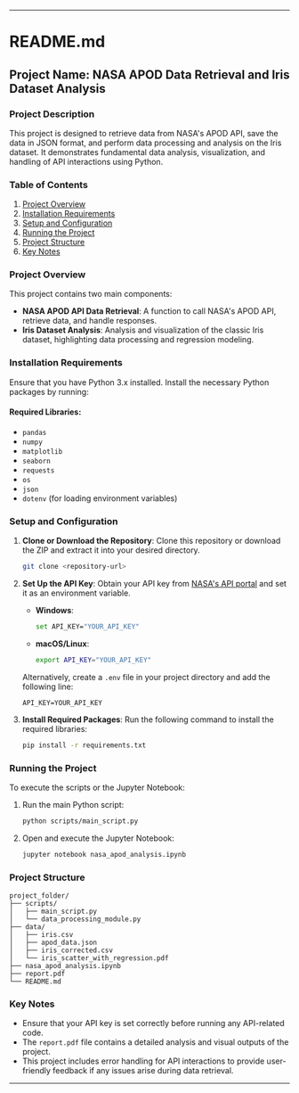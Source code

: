 ---

# README.md

## Project Name: NASA APOD Data Retrieval and Iris Dataset Analysis

### Project Description
This project is designed to retrieve data from NASA's APOD API, save the data in JSON format, and perform data processing and analysis on the Iris dataset. It demonstrates fundamental data analysis, visualization, and handling of API interactions using Python.

### Table of Contents
1. [Project Overview](#project-overview)
2. [Installation Requirements](#installation-requirements)
3. [Setup and Configuration](#setup-and-configuration)
4. [Running the Project](#running-the-project)
5. [Project Structure](#project-structure)
6. [Key Notes](#key-notes)

### Project Overview
This project contains two main components:
- **NASA APOD API Data Retrieval**: A function to call NASA's APOD API, retrieve data, and handle responses.
- **Iris Dataset Analysis**: Analysis and visualization of the classic Iris dataset, highlighting data processing and regression modeling.

### Installation Requirements
Ensure that you have Python 3.x installed. Install the necessary Python packages by running:

#### Required Libraries:
- `pandas`
- `numpy`
- `matplotlib`
- `seaborn`
- `requests`
- `os`
- `json`
- `dotenv` (for loading environment variables)

### Setup and Configuration

1. **Clone or Download the Repository**:
   Clone this repository or download the ZIP and extract it into your desired directory.
   ```bash
   git clone <repository-url>
   ```

2. **Set Up the API Key**:
   Obtain your API key from [NASA's API portal](https://api.nasa.gov/) and set it as an environment variable.

   - **Windows**:
     ```bash
     set API_KEY="YOUR_API_KEY"
     ```
   - **macOS/Linux**:
     ```bash
     export API_KEY="YOUR_API_KEY"
     ```

   Alternatively, create a `.env` file in your project directory and add the following line:
   ```plaintext
   API_KEY=YOUR_API_KEY
   ```

3. **Install Required Packages**:
   Run the following command to install the required libraries:
   ```bash
   pip install -r requirements.txt
   ```

### Running the Project
To execute the scripts or the Jupyter Notebook:

1. Run the main Python script:
   ```bash
   python scripts/main_script.py
   ```
2. Open and execute the Jupyter Notebook:
   ```bash
   jupyter notebook nasa_apod_analysis.ipynb
   ```

### Project Structure
```
project_folder/
├── scripts/
│   ├── main_script.py
│   └── data_processing_module.py
├── data/
│   ├── iris.csv
│   ├── apod_data.json
│   ├── iris_corrected.csv
│   └── iris_scatter_with_regression.pdf
├── nasa_apod_analysis.ipynb
├── report.pdf
└── README.md
```

### Key Notes
- Ensure that your API key is set correctly before running any API-related code.
- The `report.pdf` file contains a detailed analysis and visual outputs of the project.
- This project includes error handling for API interactions to provide user-friendly feedback if any issues arise during data retrieval.

---